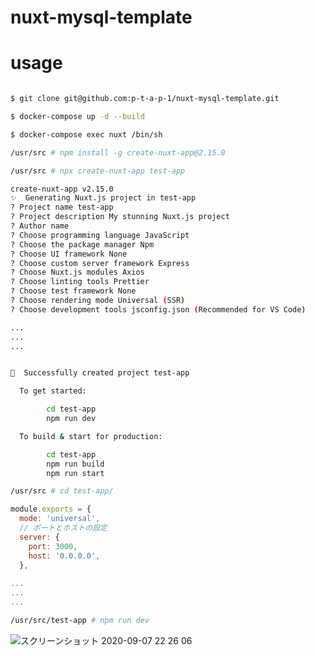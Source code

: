 # nuxt-mysql-template

# usage

```bash

$ git clone git@github.com:p-t-a-p-1/nuxt-mysql-template.git

$ docker-compose up -d --build

$ docker-compose exec nuxt /bin/sh

/usr/src # npm install -g create-nuxt-app@2.15.0

/usr/src # npx create-nuxt-app test-app

create-nuxt-app v2.15.0
✨  Generating Nuxt.js project in test-app
? Project name test-app
? Project description My stunning Nuxt.js project
? Author name 
? Choose programming language JavaScript
? Choose the package manager Npm
? Choose UI framework None
? Choose custom server framework Express
? Choose Nuxt.js modules Axios
? Choose linting tools Prettier
? Choose test framework None
? Choose rendering mode Universal (SSR)
? Choose development tools jsconfig.json (Recommended for VS Code)

...
...
...


🎉  Successfully created project test-app

  To get started:

        cd test-app
        npm run dev

  To build & start for production:

        cd test-app
        npm run build
        npm run start

```


```bash
/usr/src # cd test-app/
```


```nuxt.confid.js
module.exports = {
  mode: 'universal',
  // ポートとホストの設定
  server: {
    port: 3000,
    host: '0.0.0.0',
  },
  
...
...
...

```


```bash
/usr/src/test-app # npm run dev
```

![スクリーンショット 2020-09-07 22 26 06](https://user-images.githubusercontent.com/51960141/92396268-b93a1500-f15f-11ea-879d-e0d636e4f5d3.png)

